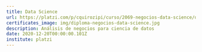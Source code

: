 ```yaml
---
title: Data Science
url: https://platzi.com/p/cquirozipi/curso/2069-negocios-data-science/diploma/detalle/
certificates_image: img/diploma-negocios-data-science.jpg
description: Análisis de negocios para ciencia de datos
date: 2020-12-20T00:00:00.101Z
institute: platzi
---
```

